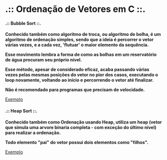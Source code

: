 # .:: Ordenação de Vetores em C ::.

#### .:: Bubble Sort ::.
<p></p>
<p><strong>Conhecido também como algoritmo de troca, ou algoritmo de bolha, é um algoritmo de ordenação simples, sendo que a ideia é percorrer o vetor várias vezes, e a cada vez, 'flutuar' o maior elemento da sequência.</strong></p>
<p><strong>Esse movimento lembra a forma de como as bolhas em um reservatório de água procuram seu próprio nível.</strong></p>
<p><strong>Esse método, apesar de considerado eficaz, acaba passando várias vezes pelas mesmas posições do vetor no pior dos casos, executando o loop novamente, voltando ao início e percorrendo o vetor até finalizar.</strong></p>
<p><strong>Não é recomendado para programas que precisam de velocidade.</strong></p>

[Exemplo](./Exemplos/bubble_sort.c)

#### .:: Heap Sort ::.
<p></p>
<p><strong>Conhecido também como Ordenação usando Heap, utiliza um heap (vetor que simula uma arvore binaria completa - com exceção do último nível) para realizar a ordenação.</strong></p>
<p><strong>Todo elemento "pai" do vetor possui dois elementos como "filhos".</strong></p>

[Exemplo](./Exemplos/heap_sort.c)

